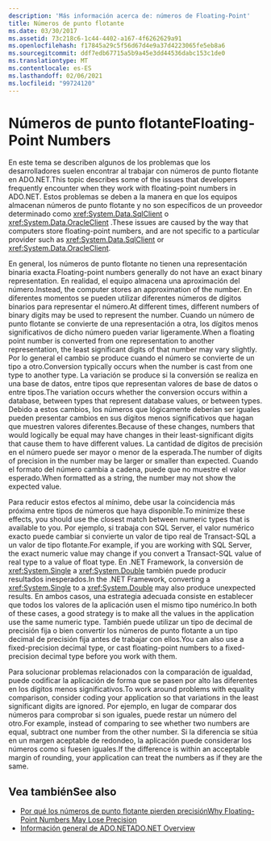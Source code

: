 ```yaml
---
description: 'Más información acerca de: números de Floating-Point'
title: Números de punto flotante
ms.date: 03/30/2017
ms.assetid: 73c218c6-1c44-4402-a167-4f6262629a91
ms.openlocfilehash: f17845a29c5f56d67d4e9a37d4223065fe5eb8a6
ms.sourcegitcommit: ddf7edb67715a5b9a45e3dd44536dabc153c1de0
ms.translationtype: MT
ms.contentlocale: es-ES
ms.lasthandoff: 02/06/2021
ms.locfileid: "99724120"
---
```

# <a name="floating-point-numbers"></a><span data-ttu-id="ec61c-103">Números de punto flotante</span><span class="sxs-lookup"><span data-stu-id="ec61c-103">Floating-Point Numbers</span></span>

<span data-ttu-id="ec61c-104">En este tema se describen algunos de los problemas que los desarrolladores suelen encontrar al trabajar con números de punto flotante en ADO.NET.</span><span class="sxs-lookup"><span data-stu-id="ec61c-104">This topic describes some of the issues that developers frequently encounter when they work with floating-point numbers in ADO.NET.</span></span> <span data-ttu-id="ec61c-105">Estos problemas se deben a la manera en que los equipos almacenan números de punto flotante y no son específicos de un proveedor determinado como <xref:System.Data.SqlClient> o <xref:System.Data.OracleClient> .</span><span class="sxs-lookup"><span data-stu-id="ec61c-105">These issues are caused by the way that computers store floating-point numbers, and are not specific to a particular provider such as <xref:System.Data.SqlClient> or <xref:System.Data.OracleClient>.</span></span>  
  
 <span data-ttu-id="ec61c-106">En general, los números de punto flotante no tienen una representación binaria exacta.</span><span class="sxs-lookup"><span data-stu-id="ec61c-106">Floating-point numbers generally do not have an exact binary representation.</span></span> <span data-ttu-id="ec61c-107">En realidad, el equipo almacena una aproximación del número.</span><span class="sxs-lookup"><span data-stu-id="ec61c-107">Instead, the computer stores an approximation of the number.</span></span> <span data-ttu-id="ec61c-108">En diferentes momentos se pueden utilizar diferentes números de dígitos binarios para representar el número.</span><span class="sxs-lookup"><span data-stu-id="ec61c-108">At different times, different numbers of binary digits may be used to represent the number.</span></span> <span data-ttu-id="ec61c-109">Cuando un número de punto flotante se convierte de una representación a otra, los dígitos menos significativos de dicho número pueden variar ligeramente.</span><span class="sxs-lookup"><span data-stu-id="ec61c-109">When a floating point number is converted from one representation to another representation, the least significant digits of that number may vary slightly.</span></span> <span data-ttu-id="ec61c-110">Por lo general el cambio se produce cuando el número se convierte de un tipo a otro.</span><span class="sxs-lookup"><span data-stu-id="ec61c-110">Conversion typically occurs when the number is cast from one type to another type.</span></span> <span data-ttu-id="ec61c-111">La variación se produce si la conversión se realiza en una base de datos, entre tipos que representan valores de base de datos o entre tipos.</span><span class="sxs-lookup"><span data-stu-id="ec61c-111">The variation occurs whether the conversion occurs within a database, between types that represent database values, or between types.</span></span> <span data-ttu-id="ec61c-112">Debido a estos cambios, los números que lógicamente deberían ser iguales pueden presentar cambios en sus dígitos menos significativos que hagan que muestren valores diferentes.</span><span class="sxs-lookup"><span data-stu-id="ec61c-112">Because of these changes, numbers that would logically be equal may have changes in their least-significant digits that cause them to have different values.</span></span> <span data-ttu-id="ec61c-113">La cantidad de dígitos de precisión en el número puede ser mayor o menor de la esperada.</span><span class="sxs-lookup"><span data-stu-id="ec61c-113">The number of digits of precision in the number may be larger or smaller than expected.</span></span> <span data-ttu-id="ec61c-114">Cuando el formato del número cambia a cadena, puede que no muestre el valor esperado.</span><span class="sxs-lookup"><span data-stu-id="ec61c-114">When formatted as a string, the number may not show the expected value.</span></span>  
  
 <span data-ttu-id="ec61c-115">Para reducir estos efectos al mínimo, debe usar la coincidencia más próxima entre tipos de números que haya disponible.</span><span class="sxs-lookup"><span data-stu-id="ec61c-115">To minimize these effects, you should use the closest match between numeric types that is available to you.</span></span> <span data-ttu-id="ec61c-116">Por ejemplo, si trabaja con SQL Server, el valor numérico exacto puede cambiar si convierte un valor de tipo real de Transact-SQL a un valor de tipo flotante.</span><span class="sxs-lookup"><span data-stu-id="ec61c-116">For example, if you are working with SQL Server, the exact numeric value may change if you convert a Transact-SQL value of real type to a value of float type.</span></span> <span data-ttu-id="ec61c-117">En .NET Framework, la conversión de <xref:System.Single> a <xref:System.Double> también puede producir resultados inesperados.</span><span class="sxs-lookup"><span data-stu-id="ec61c-117">In the .NET Framework, converting a <xref:System.Single> to a <xref:System.Double> may also produce unexpected results.</span></span> <span data-ttu-id="ec61c-118">En ambos casos, una estrategia adecuada consiste en establecer que todos los valores de la aplicación usen el mismo tipo numérico.</span><span class="sxs-lookup"><span data-stu-id="ec61c-118">In both of these cases, a good strategy is to make all the values in the application use the same numeric type.</span></span> <span data-ttu-id="ec61c-119">También puede utilizar un tipo de decimal de precisión fija o bien convertir los números de punto flotante a un tipo decimal de precisión fija antes de trabajar con ellos.</span><span class="sxs-lookup"><span data-stu-id="ec61c-119">You can also use a fixed-precision decimal type, or cast floating-point numbers to a fixed-precision decimal type before you work with them.</span></span>  
  
 <span data-ttu-id="ec61c-120">Para solucionar problemas relacionados con la comparación de igualdad, puede codificar la aplicación de forma que se pasen por alto las diferentes en los dígitos menos significativos.</span><span class="sxs-lookup"><span data-stu-id="ec61c-120">To work around problems with equality comparison, consider coding your application so that variations in the least significant digits are ignored.</span></span> <span data-ttu-id="ec61c-121">Por ejemplo, en lugar de comparar dos números para comprobar si son iguales, puede restar un número del otro.</span><span class="sxs-lookup"><span data-stu-id="ec61c-121">For example, instead of comparing to see whether two numbers are equal, subtract one number from the other number.</span></span> <span data-ttu-id="ec61c-122">Si la diferencia se sitúa en un margen aceptable de redondeo, la aplicación puede considerar los números como si fuesen iguales.</span><span class="sxs-lookup"><span data-stu-id="ec61c-122">If the difference is within an acceptable margin of rounding, your application can treat the numbers as if they are the same.</span></span>  
  
## <a name="see-also"></a><span data-ttu-id="ec61c-123">Vea también</span><span class="sxs-lookup"><span data-stu-id="ec61c-123">See also</span></span>

- [<span data-ttu-id="ec61c-124">Por qué los números de punto flotante pierden precisión</span><span class="sxs-lookup"><span data-stu-id="ec61c-124">Why Floating-Point Numbers May Lose Precision</span></span>](/cpp/build/why-floating-point-numbers-may-lose-precision)
- [<span data-ttu-id="ec61c-125">Información general de ADO.NET</span><span class="sxs-lookup"><span data-stu-id="ec61c-125">ADO.NET Overview</span></span>](ado-net-overview.md)
